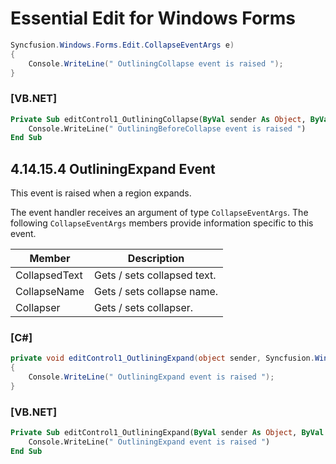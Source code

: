 <!--
source: image
domain: syncfusion-sdk
task: pdf-ocr-to-markdown
language: en
source_filename: page_261.jpeg
document_name: edit
page_number: 261
page_id: edit#page_261
product: Syncfusion Winforms
version: 11.4.0.26
timestamp: 2025-08-09T05:10:19Z
fidelity: lossless
-->

# Essential Edit for Windows Forms

```csharp
Syncfusion.Windows.Forms.Edit.CollapseEventArgs e)
{
    Console.WriteLine(" OutliningCollapse event is raised ");
}
```

### [VB.NET]

```vb
Private Sub editControl1_OutliningCollapse(ByVal sender As Object, ByVal e As Syncfusion.Windows.Forms.Edit.CollapseEventArgs)
    Console.WriteLine(" OutliningBeforeCollapse event is raised ")
End Sub
```

## 4.14.15.4 OutliningExpand Event

This event is raised when a region expands.

The event handler receives an argument of type `CollapseEventArgs`. The following `CollapseEventArgs` members provide information specific to this event.

| Member         | Description                          |
|----------------|--------------------------------------|
| CollapsedText | Gets / sets collapsed text.         |
| CollapseName  | Gets / sets collapse name.          |
| Collapser     | Gets / sets collapser.             |

### [C#]

```csharp
private void editControl1_OutliningExpand(object sender, Syncfusion.Windows.Forms.Edit.CollapseEventArgs e)
{
    Console.WriteLine(" OutliningExpand event is raised ");
}
```

### [VB.NET]

```vb
Private Sub editControl1_OutliningExpand(ByVal sender As Object, ByVal e As Syncfusion.Windows.Forms.Edit.CollapseEventArgs)
    Console.WriteLine(" OutliningExpand event is raised ")
End Sub
```

<!-- tags: [product, module, control, api, version?] keywords: [outlining, collapse, expand, event, region, collapseeventargs, syncfusion windows forms edit, outliningexpand, event handler] -->